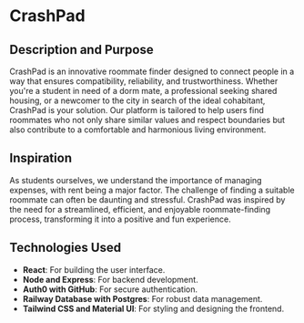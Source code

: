 # CrashPad

## Description and Purpose
CrashPad is an innovative roommate finder designed to connect people in a way that ensures compatibility, reliability, and trustworthiness. Whether you're a student in need of a dorm mate, a professional seeking shared housing, or a newcomer to the city in search of the ideal cohabitant, CrashPad is your solution. Our platform is tailored to help users find roommates who not only share similar values and respect boundaries but also contribute to a comfortable and harmonious living environment.

## Inspiration
As students ourselves, we understand the importance of managing expenses, with rent being a major factor. The challenge of finding a suitable roommate can often be daunting and stressful. CrashPad was inspired by the need for a streamlined, efficient, and enjoyable roommate-finding process, transforming it into a positive and fun experience.

## Technologies Used
- **React**: For building the user interface.
- **Node and Express**: For backend development.
- **Auth0 with GitHub**: For secure authentication.
- **Railway Database with Postgres**: For robust data management.
- **Tailwind CSS and Material UI**: For styling and designing the frontend.



